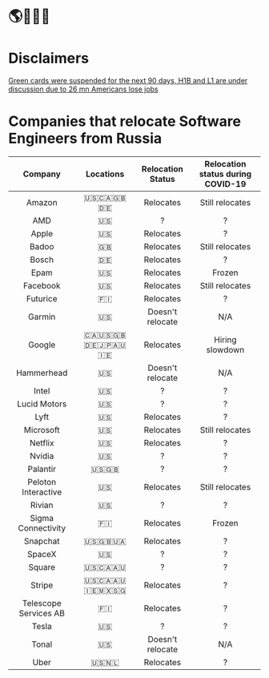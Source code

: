 # 🌎🚜🇷🇺

# Disclaimers
[Green cards were suspended for the next 90 days, H1B and L1 are under discussion due to 26 mn Americans lose jobs](https://www.business-standard.com/article/economy-policy/trump-urged-to-suspend-h1b-other-visas-after-26-mn-americans-lose-jobs-120042500004_1.html) 

# Companies that relocate Software Engineers from Russia
|        Company        |     Locations     | Relocation Status | Relocation status during COVID-19 |
|:---------------------:|:-----------------:|:-----------------:|:---------------------------------:|
|        Amazon         |      🇺🇸🇨🇦🇬🇧🇩🇪      |     Relocates     |          Still relocates          |
|          AMD          |         🇺🇸        |         ?         |                 ?                 |
|         Apple         |         🇺🇸        |     Relocates     |                 ?                 |
|         Badoo         |         🇬🇧        |     Relocates     |           Still relocates         |
|         Bosch         |         🇩🇪        |     Relocates     |                 ?                 |
|         Epam          |         🇺🇸        |     Relocates     |               Frozen              |
|       Facebook        |         🇺🇸        |     Relocates     |          Still relocates          |
|       Futurice        |         🇫🇮        |     Relocates     |                 ?                 |
|        Garmin         |         🇺🇸        |  Doesn't relocate |                N/A                |
|        Google         |    🇨🇦🇺🇸🇬🇧🇩🇪🇯🇵🇦🇺🇮🇪  |     Relocates      |          Hiring slowdown         |
|      Hammerhead       |         🇺🇸        | Doesn't relocate  |                N/A                |
|         Intel         |         🇺🇸        |         ?         |                 ?                 |
|     Lucid Motors      |         🇺🇸        |         ?         |                 ?                 |
|         Lyft          |         🇺🇸        |     Relocates     |                 ?                 |
|      Microsoft        |         🇺🇸        |     Relocates     |         Still relocates           |
|        Netflix        |         🇺🇸        |     Relocates     |                 ?                 |
|        Nvidia         |         🇺🇸        |         ?         |                 ?                 |
|       Palantir        |        🇺🇸🇬🇧       |         ?         |                 ?                 |
|  Peloton Interactive  |         🇺🇸        |     Relocates     |          Still relocates          |
|        Rivian         |         🇺🇸        |         ?         |                 ?                 |
|  Sigma Connectivity   |         🇫🇮        |     Relocates     |              Frozen               |
|       Snapchat        |       🇺🇸🇬🇧🇺🇦      |     Relocates     |                 ?                 |
|        SpaceX         |         🇺🇸        |        ?          |                 ?                 |
|        Square         |       🇺🇸🇨🇦🇦🇺      |         ?         |                 ?                 |
|        Stripe         |    🇺🇸🇨🇦🇦🇺🇮🇪🇲🇽🇸🇬    |     Relocates     |                 ?                 |
| Telescope Services AB |         🇫🇮        |     Relocates     |                 ?                 |
|         Tesla         |         🇺🇸        |         ?         |                 ?                 |
|         Tonal         |         🇺🇸        |  Doesn't relocate |                N/A                |
|         Uber          |        🇺🇸🇳🇱       |     Relocates     |                 ?                 |

